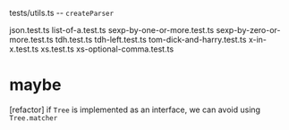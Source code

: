 tests/utils.ts -- `createParser`

json.test.ts
list-of-a.test.ts
sexp-by-one-or-more.test.ts
sexp-by-zero-or-more.test.ts
tdh.test.ts
tdh-left.test.ts
tom-dick-and-harry.test.ts
x-in-x.test.ts
xs.test.ts
xs-optional-comma.test.ts

# maybe

[refactor] if `Tree` is implemented as an interface, we can avoid using `Tree.matcher`
